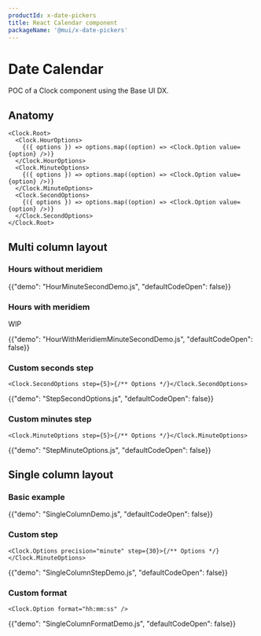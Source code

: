 ```yaml
---
productId: x-date-pickers
title: React Calendar component
packageName: '@mui/x-date-pickers'
---
```


# Date Calendar

<p class="description">POC of a Clock component using the Base UI DX.</p>

## Anatomy

```tsx
<Clock.Root>
  <Clock.HourOptions>
    {({ options }) => options.map((option) => <Clock.Option value={option} />)}
  </Clock.HourOptions>
  <Clock.MinuteOptions>
    {({ options }) => options.map((option) => <Clock.Option value={option} />)}
  </Clock.MinuteOptions>
  <Clock.SecondOptions>
    {({ options }) => options.map((option) => <Clock.Option value={option} />)}
  </Clock.SecondOptions>
</Clock.Root>
```

## Multi column layout

### Hours without meridiem

{{"demo": "HourMinuteSecondDemo.js", "defaultCodeOpen": false}}

### Hours with meridiem

WIP

{{"demo": "HourWithMeridiemMinuteSecondDemo.js", "defaultCodeOpen": false}}

### Custom seconds step

```tsx
<Clock.SecondOptions step={5}>{/** Options */}</Clock.SecondOptions>
```

{{"demo": "StepSecondOptions.js", "defaultCodeOpen": false}}

### Custom minutes step

```tsx
<Clock.MinuteOptions step={5}>{/** Options */}</Clock.MinuteOptions>
```

{{"demo": "StepMinuteOptions.js", "defaultCodeOpen": false}}

## Single column layout

### Basic example

{{"demo": "SingleColumnDemo.js", "defaultCodeOpen": false}}

### Custom step

```tsx
<Clock.Options precision="minute" step={30}>{/** Options */}</Clock.MinuteOptions>
```

{{"demo": "SingleColumnStepDemo.js", "defaultCodeOpen": false}}

### Custom format

```tsx
<Clock.Option format="hh:mm:ss" />
```

{{"demo": "SingleColumnFormatDemo.js", "defaultCodeOpen": false}}
